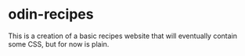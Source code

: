 # odin-recipes
This is a creation of a basic recipes website that will eventually contain some CSS, but for now is plain.